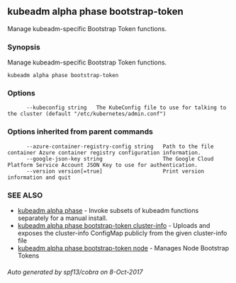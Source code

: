 ## kubeadm alpha phase bootstrap-token

Manage kubeadm-specific Bootstrap Token functions.

### Synopsis


Manage kubeadm-specific Bootstrap Token functions.

```
kubeadm alpha phase bootstrap-token
```

### Options

```
      --kubeconfig string   The KubeConfig file to use for talking to the cluster (default "/etc/kubernetes/admin.conf")
```

### Options inherited from parent commands

```
      --azure-container-registry-config string   Path to the file container Azure container registry configuration information.
      --google-json-key string                   The Google Cloud Platform Service Account JSON Key to use for authentication.
      --version version[=true]                   Print version information and quit
```

### SEE ALSO
* [kubeadm alpha phase](kubeadm_alpha_phase.md)	 - Invoke subsets of kubeadm functions separately for a manual install.
* [kubeadm alpha phase bootstrap-token cluster-info](kubeadm_alpha_phase_bootstrap-token_cluster-info.md)	 - Uploads and exposes the cluster-info ConfigMap publicly from the given cluster-info file
* [kubeadm alpha phase bootstrap-token node](kubeadm_alpha_phase_bootstrap-token_node.md)	 - Manages Node Bootstrap Tokens

###### Auto generated by spf13/cobra on 8-Oct-2017
